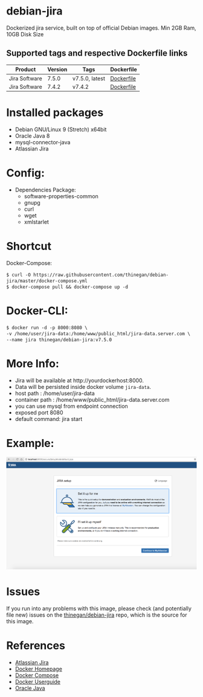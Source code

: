 # debian-jira
Dockerized jira service, built on top of official Debian images.
Min 2GB Ram, 10GB Disk Size

## Supported tags and respective Dockerfile links

| Product |Version | Tags  | Dockerfile |
|---------|--------|-------|------------|
| Jira Software | 7.5.0 | v7.5.0, latest | [Dockerfile](https://github.com/thinegan/debian-jira/blob/master/Dockerfile) |
| Jira Software | 7.4.2 | v7.4.2 | [Dockerfile](https://github.com/thinegan/debian-jira/blob/master/Dockerfile) |

# Installed packages
* Debian GNU/Linux 9 (Stretch) x64bit
* Oracle Java 8 
* mysql-connector-java
* Atlassian Jira

# Config:
* Dependencies Package:
  * software-properties-common
  * gnupg 
  * curl
  * wget
  * xmlstarlet

# Shortcut
Docker-Compose:
```console
$ curl -O https://raw.githubusercontent.com/thinegan/debian-jira/master/docker-compose.yml
$ docker-compose pull && docker-compose up -d
```

# Docker-CLI:
```console
$ docker run -d -p 8000:8080 \
-v /home/user/jira-data:/home/www/public_html/jira-data.server.com \
--name jira thinegan/debian-jira:v7.5.0
```

# More Info:
* Jira will be available at http://yourdockerhost:8000.
* Data will be persisted inside docker volume `jira-data`.
* host path : /home/user/jira-data
* container path : /home/www/public_html/jira-data.server.com
* you can use mysql from endpoint connection
* exposed port 8080
* default command: jira start

# Example:
![example-docker-jira](images/example-docker-jira.png)

# Issues
If you run into any problems with this image, please check (and potentially file new) issues on the [thinegan/debian-jira](https://github.com/thinegan/debian-jira) repo, which is the source for this image.

# References
* [Atlassian Jira](https://www.atlassian.com/software/jira)
* [Docker Homepage](https://www.docker.com/)
* [Docker Compose](https://docs.docker.com/compose/)
* [Docker Userguide](https://docs.docker.com/userguide/)
* [Oracle Java](https://java.com/en/download/)
